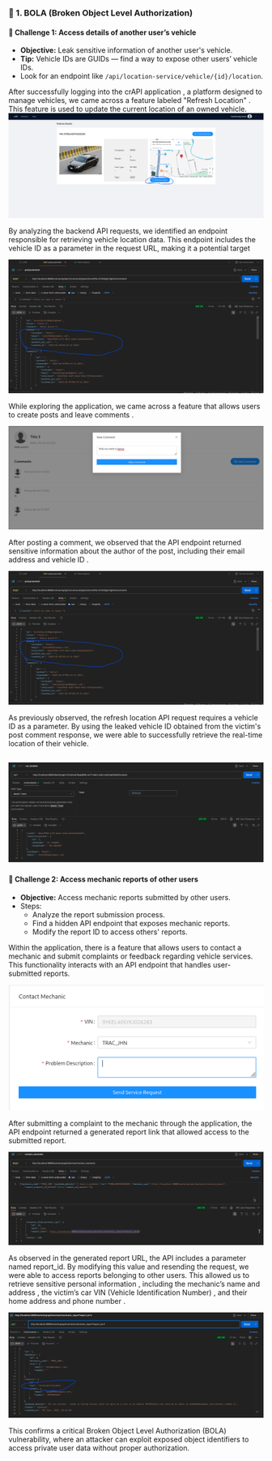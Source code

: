 
### 🔐 1. BOLA (Broken Object Level Authorization)

#### 🔎 Challenge 1: Access details of another user’s vehicle
- **Objective:** Leak sensitive information of another user's vehicle.
- **Tip:** Vehicle IDs are GUIDs — find a way to expose other users’ vehicle IDs.
- Look for an endpoint like `/api/location-service/vehicle/{id}/location`.


After successfully logging into the crAPI application , a platform designed to manage vehicles, we came across a feature labeled "Refresh Location" . This feature is used to update the current location of an owned vehicle.
![image alt](https://github.com/BARGOUG/API_Testing/blob/main/Broken%20Object%20Level%20Authorization/images/get_location.png?raw=true)


By analyzing the backend API requests, we identified an endpoint responsible for retrieving vehicle location data. This endpoint includes the vehicle ID as a parameter in the request URL, making it a potential target

![image alt](https://github.com/BARGOUG/API_Testing/blob/main/Broken%20Object%20Level%20Authorization/author_id.png?raw=true)

While exploring the application, we came across a feature that allows users to create posts and leave comments .

![image alt](https://github.com/BARGOUG/API_Testing/blob/main/Broken%20Object%20Level%20Authorization/add_comment.png?raw=true)

After posting a comment, we observed that the API endpoint returned sensitive information about the author of the post, including their email address and vehicle ID .

![image alt](https://github.com/BARGOUG/API_Testing/blob/main/Broken%20Object%20Level%20Authorization/author_id.png?raw=true)

As previously observed, the refresh location API request requires a vehicle ID as a parameter. By using the leaked vehicle ID obtained from the victim's post comment response, we were able to successfully retrieve the real-time location of their vehicle.

![image alt](https://github.com/BARGOUG/API_Testing/blob/main/Broken%20Object%20Level%20Authorization/car_location_leaked.png?raw=true)
---




#### 🔎 Challenge 2: Access mechanic reports of other users
- **Objective:** Access mechanic reports submitted by other users.
- Steps:
  - Analyze the report submission process.
  - Find a hidden API endpoint that exposes mechanic reports.
  - Modify the report ID to access others' reports.

 
 Within the application, there is a feature that allows users to contact a mechanic and submit complaints or feedback regarding vehicle services. This functionality interacts with an API endpoint that handles user-submitted reports.

 ![image alt](https://github.com/BARGOUG/API_Testing/blob/main/Broken%20Object%20Level%20Authorization/contact_mechanic.png?raw=true)

 After submitting a complaint to the mechanic through the application, the API endpoint returned a generated report link that allowed access to the submitted report.

 ![image alt](https://github.com/BARGOUG/API_Testing/blob/main/Broken%20Object%20Level%20Authorization/contact_mechanic_post.png?raw=true)

As observed in the generated report URL, the API includes a parameter named report_id. By modifying this value and resending the request, we were able to access reports belonging to other users. This allowed us to retrieve sensitive personal information , including the mechanic’s name and address , the victim’s car VIN (Vehicle Identification Number) , and their home address and phone number .


![image alt](https://github.com/BARGOUG/API_Testing/blob/main/Broken%20Object%20Level%20Authorization/vehicule_vin_leaked.png?raw=true)



 This confirms a critical Broken Object Level Authorization (BOLA) vulnerability, where an attacker can exploit exposed object identifiers to access private user data without proper authorization.




